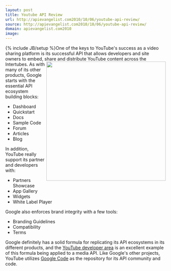```yaml
---
layout: post
title: Youtube API Review
url: http://apievangelist.com2010/10/06/youtube-api-review/
source: http://apievangelist.com2010/10/06/youtube-api-review/
domain: apievangelist.com2010
image: 
---
```

{% include JB/setup %}One of the keys to YouTube's success as a video sharing platform is its successful API that allows developers and site owners to embed, share and distribute YouTube content across the Intertubes. <img src="http://kinlane-productions.s3.amazonaws.com/api-evangelist/Youtube-Google-Code-Screenshot.PNG"  width="375" align="right" /> As with many of its other products, Google starts with the essential API ecosystem building blocks:
<ul>
     <li>Dashboard
     </li>
     <li>Quickstart
     </li>
     <li>Docs
     </li>
     <li>Sample Code
     </li>
     <li>Forum
     </li>
     <li>Articles
     </li>
     <li>Blog
     </li>
</ul>In addition, YouTube really support its partner and developers with:
<ul>
     <li>Partners Showcase
     </li>
     <li>App Gallery
     </li>
     <li>Widgets
     </li>
     <li>White Label Player
     </li>
</ul>Google also enforces brand integrity with a few tools:
<ul>
     <li>Branding Guidelines
     </li>
     <li>Compatibility
     </li>
     <li>Terms
     </li>
</ul>Google definitely has a solid formula for replicating its API ecosystems in its different products, and the <a href="http://code.google.com/apis/youtube/overview.html">YouTube developer area</a> is an excellent example of this formula being applied to a media API.
Like Google's other projects, YouTube utilizes <a href="http://code.google.com">Google Code</a> as the repository for its API community and code.
